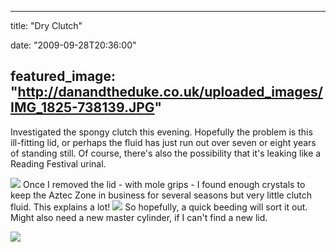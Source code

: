 
---
title: "Dry Clutch"

date: "2009-09-28T20:36:00"

featured_image: "http://danandtheduke.co.uk/uploaded_images/IMG_1825-738139.JPG"
---


Investigated the spongy clutch this evening.  Hopefully the problem is this ill-fitting lid, or perhaps the fluid has just run out over seven or eight years of standing still.  Of course, there's also the possibility that it's leaking like a Reading Festival urinal.

<a href="http://danandtheduke.co.uk/uploaded_images/IMG_1825-738147.JPG"><img src="/images/dry-clutch/IMG_1825-738139.JPG"/></a>
Once I removed the lid - with mole grips - I found enough crystals to keep the Aztec Zone in business for several seasons but very little clutch fluid.  This explains a lot!
<a href="http://danandtheduke.co.uk/uploaded_images/IMG_1831-738171.JPG"><img src="/images/dry-clutch/IMG_1831-738165.JPG"/></a>
So hopefully, a quick beeding will sort it out.  Might also need a new master cylinder, if I can't find a new lid.

<a href="http://danandtheduke.co.uk/uploaded_images/IMG_1832-760949.JPG"><img src="/images/dry-clutch/IMG_1832-760940.JPG"/></a>